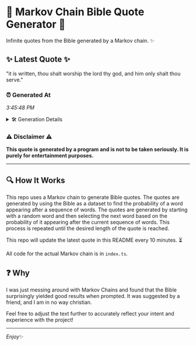 # 📖 Markov Chain Bible Quote Generator 📖

Infinite quotes from the Bible generated by a Markov chain. ✨

## ✨ Latest Quote ✨
"it is written, thou shalt worship the lord thy god, and him only shalt thou serve."

### ⏰ Generated At
*3:45:48 PM*

<details>
    <summary>🛠️ Generation Details</summary>
    <p>
        <strong>🌱 Seed:</strong> it<br>
        <strong>🔄 Iterations:</strong> 15<br>
        <strong>📜 Context History:</strong><br>[ it ]: is<br>[ it, is ]: written,<br>[ it, is, written, ]: thou<br>[ it, is, written,, thou ]: shalt<br>[ it, is, written,, thou, shalt ]: worship<br>[ it, is, written,, thou, shalt, worship ]: the<br>[ is, written,, thou, shalt, worship, the ]: lord<br>[ written,, thou, shalt, worship, the, lord ]: thy<br>[ thou, shalt, worship, the, lord, thy ]: god,<br>[ shalt, worship, the, lord, thy, god, ]: and<br>[ worship, the, lord, thy, god,, and ]: him<br>[ the, lord, thy, god,, and, him ]: only<br>[ lord, thy, god,, and, him, only ]: shalt<br>[ thy, god,, and, him, only, shalt ]: thou<br>[ god,, and, him, only, shalt, thou ]: serve.<br>
    </p>
</details>

### ⚠️ Disclaimer ⚠️
**This quote is generated by a program and is not to be taken seriously. It is purely for entertainment purposes.**

---

## 🔍 How It Works

This repo uses a Markov chain to generate Bible quotes. The quotes are generated by using the Bible as a dataset to find the probability of a word appearing after a sequence of words. The quotes are generated by starting with a random word and then selecting the next word based on the probability of it appearing after the current sequence of words. This process is repeated until the desired length of the quote is reached.

This repo will update the latest quote in this README every 10 minutes. ⏳

All code for the actual Markov chain is in `index.ts`.

## ❓ Why

I was just messing around with Markov Chains and found that the Bible surprisingly yielded good results when prompted. 
It was suggested by a friend, and I am in no way christian.

Feel free to adjust the text further to accurately reflect your intent and experience with the project!

---

*Enjoy*✨

